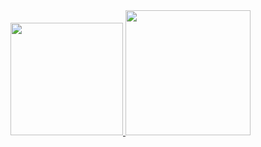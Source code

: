 
<div>
<a href= "https://github.com/VictorNGomes">
  <img height = "180em" src="https://github-readme-stats.vercel.app/api?username=VictorNGomes"/>
  <img height = "200em" src="https://github-readme-stats.vercel.app/api/top-langs/?username=VictorNGomes&langs_count=8"/>
</div>
